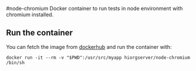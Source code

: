 #node-chromium
Docker container to run tests in node environment with chromium installed.

## Run the container

You can fetch the image from [dockerhub](https://hub.docker.com/r/hiorgserver/node-chromium/) and run the container with:

    docker run -it --rm -v "$PWD":/usr/src/myapp hiorgserver/node-chromium /bin/sh

